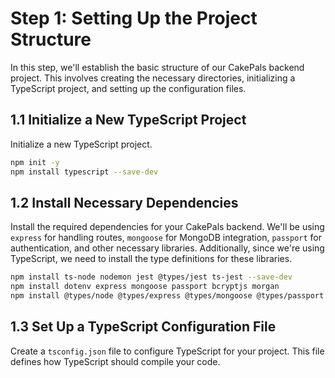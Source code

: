 # Step 1: Setting Up the Project Structure

In this step, we'll establish the basic structure of our CakePals backend project. This involves creating the necessary directories, initializing a TypeScript project, and setting up the configuration files.

## 1.1 Initialize a New TypeScript Project

Initialize a new TypeScript project.

```bash
npm init -y
npm install typescript --save-dev
```

## 1.2 Install Necessary Dependencies

Install the required dependencies for your CakePals backend. We'll be using `express` for handling routes, `mongoose` for MongoDB integration, `passport` for authentication, and other necessary libraries. Additionally, since we're using TypeScript, we need to install the type definitions for these libraries.

```bash
npm install ts-node nodemon jest @types/jest ts-jest --save-dev
npm install dotenv express mongoose passport bcryptjs morgan
npm install @types/node @types/express @types/mongoose @types/passport @types/bcryptjs @types/morgan --save-dev
```

## 1.3 Set Up a TypeScript Configuration File

Create a `tsconfig.json` file to configure TypeScript for your project. This file defines how TypeScript should compile your code.
